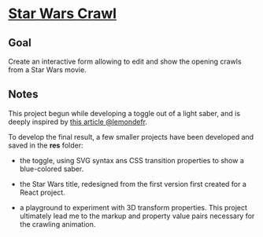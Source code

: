 # [Star Wars Crawl](https://svelte.dev/repl/545f0f3393954c4e8f06b1c0a8786475)

## Goal

Create an interactive form allowing to edit and show the opening crawls from a Star Wars movie.

## Notes

This project begun while developing a toggle out of a light saber, and is deeply inspired by [this article @lemondefr](https://www.lemonde.fr/pixels/article/2019/12/18/star-wars-vous-voulez-davantage-d-episodes-generez-un-scenario-avec-notre-starwarsotron_6023326_4408996.html).

To develop the final result, a few smaller projects have been developed and saved in the **res** folder:

- the toggle, using SVG syntax ans CSS transition properties to show a blue-colored saber.

- the Star Wars title, redesigned from the first version first created for a React project.

- a playground to experiment with 3D transform properties. This project ultimately lead me to the markup and property value pairs necessary for the crawling animation.

<!--
alternative placeholder

The Svelte Project

After much work.
I finally completed this nifty project.
Using 3D transform properties, a bit of perspective, and surprisingly enough, _not_ the transition directive.

Just a lovely CSS animation.
-->

